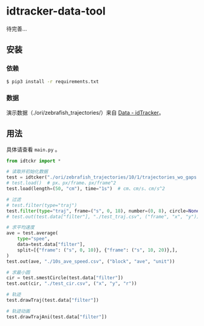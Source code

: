 # idtracker-data-tool

待完善...

## 安装

### 依赖

``` bash
$ pip3 install -r requirements.txt
```

### 数据

演示数据（./ori/zebrafish_trajectories/）来自 [Data - idTracker](https://idtrackerai.readthedocs.io/en/latest/data.html)。

## 用法

具体请查看 `main.py` 。

``` python
from idtckr import *

# 读取并初始化数据
test = idtcker("./ori/zebrafish_trajectories/10/1/trajectories_wo_gaps.npy")
# test.load()  # px、px/frame、px/frame^2
test.load(length=(50, "cm"), time="1s")  # cm、cm/s、cm/s^2

# 过滤
# test.filter(type="traj")
test.filter(type="traj", frame=("s", 0, 18), number=(0, 8), circle=None)
# test.out(test.data["filter"], "./test_traj.csv", ("frame", "x", "y"))

# 求平均速度
ave = test.average(
    type="spee",
    data=test.data["filter"],
    split=[{"frame": ("s", 0, 10)}, {"frame": ("s", 10, 20)},],
)
test.out(ave, "./10s_ave_speed.csv", ("block", "ave", "unit"))

# 求最小圆
cir = test.smestCircle(test.data["filter"])
test.out(cir, "./test_cir.csv", ("x", "y", "r"))

# 轨迹
test.drawTraj(test.data["filter"])

# 轨迹动画
test.drawTrajAni(test.data["filter"])
```
